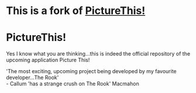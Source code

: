 # This is a fork of [PictureThis!](https://github.com/JayB-127/PictureThis)

# PictureThis!
Yes I know what you are thinking...this is indeed the official repository of the upcoming application Picture This!

'The most exciting, upcoming project being developed by my favourite developer...The Rook'
 <br>     - Callum 'has a strange crush on The Rook' Macmahon
